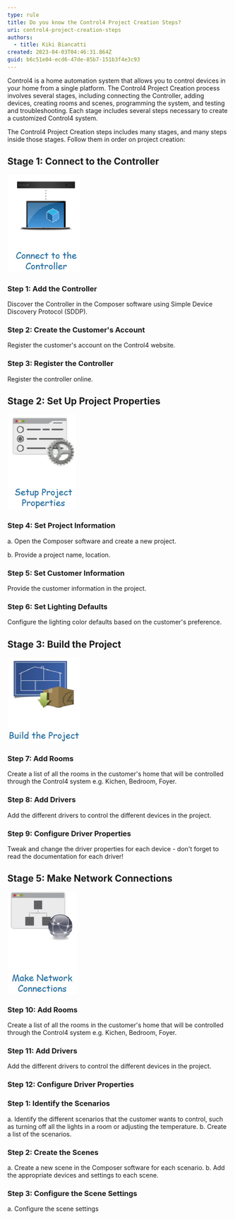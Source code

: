 ```yaml
---
type: rule
title: Do you know the Control4 Project Creation Steps?
uri: control4-project-creation-steps
authors:
  - title: Kiki Biancatti
created: 2023-04-03T04:46:31.864Z
guid: b6c51e04-ecd6-47de-85b7-151b3f4e3c93
---
```

Control4 is a home automation system that allows you to control devices in your home from a single platform. The Control4 Project Creation process involves several stages, including connecting the Controller, adding devices, creating rooms and scenes, programming the system, and testing and troubleshooting. Each stage includes several steps necessary to create a customized Control4 system.

<!--endintro-->

The Control4 Project Creation steps includes many stages, and many steps inside those stages. Follow them in order on project creation:

## Stage 1: Connect to the Controller

![](stage1.jpg)

### Step 1: Add the Controller

Discover the Controller in the Composer software using Simple Device Discovery Protocol (SDDP).

### Step 2: Create the Customer's Account

Register the customer's account on the Control4 website.

### Step 3: Register the Controller

Register the controller online.

## Stage 2: Set Up Project Properties

![](stage2.jpg)

### Step 4: Set Project Information

a. Open the Composer software and create a new project.

b. Provide a project name, location.

### Step 5: Set Customer Information

Provide the customer information in the project.

### Step 6: Set Lighting Defaults

Configure the lighting color defaults based on the customer's preference.

## Stage 3: Build the Project

![](stage3.jpg)

### Step 7: Add Rooms

Create a list of all the rooms in the customer's home that will be controlled through the Control4 system e.g. Kichen, Bedroom, Foyer.

### Step 8: Add Drivers

Add the different drivers to control the different devices in the project.

### Step 9: Configure Driver Properties

Tweak and change the driver properties for each device - don't forget to read the documentation for each driver!

## Stage 5: Make Network Connections

![](stage4.jpg)

### Step 10: Add Rooms

Create a list of all the rooms in the customer's home that will be controlled through the Control4 system e.g. Kichen, Bedroom, Foyer.

### Step 11: Add Drivers

Add the different drivers to control the different devices in the project.

### Step 12: Configure Driver Properties

### Step 1: Identify the Scenarios

a. Identify the different scenarios that the customer wants to control, such as turning off all the lights in a room or adjusting the temperature.
b. Create a list of the scenarios.

### Step 2: Create the Scenes

a. Create a new scene in the Composer software for each scenario.
b. Add the appropriate devices and settings to each scene.

### Step 3: Configure the Scene Settings

a. Configure the scene settings